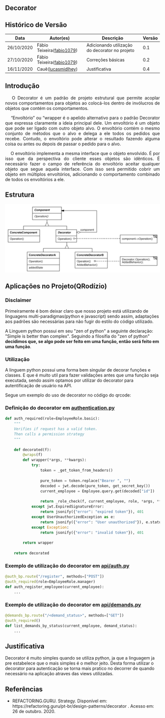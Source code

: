 ## Decorator

## Histórico de Versão

<table>
  <thead>
    <tr>
      <th>Data</th>
      <th>Autor(es)</th>
      <th>Descrição</th>
      <th>Versão</th>
    </tr>
  </thead>

  <tbody>
    <tr>
      <td>26/10/2020</td>
      <td>
        Fábio Teixeira(<a target="blank" href="https://github.com/fabio1079">fabio1079</a>)
      </td>
      <td>Adicionando utilização do decorator no projeto</td>
      <td>0.1</td>
    </tr>
        <tr>
      <td>27/10/2020</td>
      <td>
        Fábio Teixeira(<a target="blank" href="https://github.com/fabio1079">fabio1079</a>)
      </td>
      <td>Correções básicas</td>
      <td>0.2</td>
    </tr> 
    <tr>
      <td>16/11/2020</td>
      <td>
        Cauê(<a target="blank" href="https://github.com/lucasmidlhey">lucasmidlhey</a>)
      </td>
      <td>Justificativa</td>
      <td>0.4</td>
    </tr>
  </tbody>
</table>

## Introdução

<p align="justify">&emsp;
O Decorator é um padrão de projeto estrutural que permite acoplar novos comportamentos para objetos ao colocá-los dentro de invólucros de objetos que contém os comportamentos.
</p>
<p align="justify">&emsp;
“Envoltório” ou “wrapper é o apelido alternativo para o padrão Decorator que expressa claramente a ideia principal dele. Um envoltório é um objeto que pode ser ligado com outro objeto alvo. O envoltório contém o mesmo conjunto de métodos que o alvo e delega a ele todos os pedidos que recebe. Contudo, o envoltório pode alterar o resultado fazendo alguma coisa ou antes ou depois de passar o pedido para o alvo.
</p>
<p align="justify">&emsp;
O envoltório implementa a mesma interface que o objeto envolvido. É por isso que da perspectiva do cliente esses objetos são idênticos. É necessário fazer o campo de referência do envoltório aceitar qualquer objeto que segue aquela interface. Com isso será permitido cobrir um objeto em múltiplos envoltórios, adicionando o comportamento combinado de todos os envoltórios a ele.
</p>

## Estrutura

![Estrutura decorator](../../images/design_patterns/decorator.png)

## Aplicações no Projeto(QRodízio)

### Disclaimer

Primeiramente é bom deixar claro que nosso projeto está utilizando de linguagens multi-paradigmas(python e javascript) sendo assim, adaptações aos padrões são necessárias para não fugir do estilo do código utilizado.

A Linguem python possui em seu "zen of python" a seguinte declaração: "Simple is better than complex". Seguindo a filosifia do "zen of python" **decidimos que, se algo pode ser feito em uma função, então será feito em uma função**.

### Utilização

A linguem python possui uma forma bem singular de decorar funções e classes. E que é muito util para fazer validações antes que uma função seja executada, sendo assim optamos por utilizar do decorator para autentificação de usuário na API.

Segue um exemplo do uso de decorator no código do qrcode:

### Definição do decorator em [authentication.py](https://github.com/UnBArqDsw/2020.1_G10_QRodizio_Backend/blob/develop/qrodizio/ext/authentication.py)

```python
def auth_required(role=EmployeeRole.basic):
    """
    Verifies if request has a valid token.
    Then calls a permission strategy
    """

    def decorated(f):
        @wraps(f)
        def wrapper(*args, **kwargs):
            try:
                token = _get_token_from_headers()

                pure_token = token.replace("Bearer ", "")
                decoded = jwt.decode(pure_token, get_secret_key())
                current_employee = Employee.query.get(decoded["id"])

                return _role_check(f, current_employee, role, *args, **kwargs)
            except jwt.ExpiredSignatureError:
                return jsonify({"error": "expired token"}), 401
            except UserUnauthorizedException as e:
                return jsonify({"error": "User unauthorized"}), e.status_code
            except Exception:
                return jsonify({"error": "invalid token"}), 401

        return wrapper

    return decorated
```

### Exemplo de utilização do decorator em [api/auth.py](https://github.com/UnBArqDsw/2020.1_G10_QRodizio_Backend/blob/develop/qrodizio/views/api/auth.py)

```python
@auth_bp.route("/register", methods=["POST"])
@auth_required(role=EmployeeRole.manager)
def auth_register_employee(current_employee):
    ...
```

### Exemplo de utilização do decorator em [api/demands.py](https://github.com/UnBArqDsw/2020.1_G10_QRodizio_Backend/blob/develop/qrodizio/views/api/demands.py)

```python
@demands_bp.route("/<demand_status>", methods=["GET"])
@auth_required()
def list_demands_by_status(current_employee, demand_status):
    ...
```

## Justificativa

Decorator é muito simples quando se utiliza python, ja que a linguagem ja pre estabelece que o mais simples é o melhor jeito. Desta forma utilizar o decorator para autenticação se torna mais pratico no decorrer de quando necessário na aplicação atraves das views utilizadas.

## Referências

<ul>
<li>
REFACTORING.GURU. Strategy. Disponível em: https://refactoring.guru/pt-br/design-patterns/decorator . Acesso em: 26 de outubro. 2020.
</li>
</ul>
